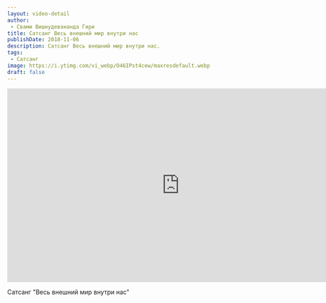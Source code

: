 ```yaml
---
layout: video-detail
author:
 - Свами Вишнудевананда Гири
title: Сатсанг Весь внешний мир внутри нас
publishDate: 2018-11-06
description: Сатсанг Весь внешний мир внутри нас. 
tags: 
 - Сатсанг
image: https://i.ytimg.com/vi_webp/O46IPst4cew/maxresdefault.webp
draft: false
---
```


<iframe width="790" height="444" src="https://www.youtube.com/embed/O46IPst4cew" frameborder="0" allowfullscreen=""></iframe> 

  Сатсанг "Весь внешний мир внутри нас"

  

 